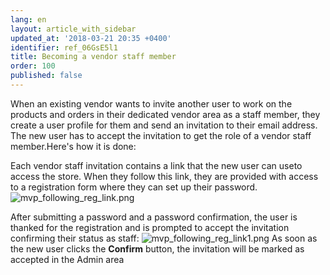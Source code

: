 ```yaml
---
lang: en
layout: article_with_sidebar
updated_at: '2018-03-21 20:35 +0400'
identifier: ref_06GsE5l1
title: Becoming a vendor staff member
order: 100
published: false
---
```

When an existing vendor wants to invite another user to work on the products and orders in their dedicated vendor area as a staff member, they create a user profile for them and send an invitation to their email address. The new user has to accept the invitation to get the role of a vendor staff member.Here's how it is done:

Each vendor staff invitation contains a link that the new user can useto access the store. When they follow this link, they are provided with access to a registration form where they can set up their password.
![mvp_following_reg_link.png]({{site.baseurl}}/attachments/ref_06GsE5l1/mvp_following_reg_link.png)

After submitting a password and a password confirmation, the user is thanked for the registration and is prompted to accept the invitation confirming their status as staff:
![mvp_following_reg_link1.png]({{site.baseurl}}/attachments/ref_06GsE5l1/mvp_following_reg_link1.png)
As soon as the new user clicks the **Confirm** button, the invitation will be marked as accepted in the Admin area
